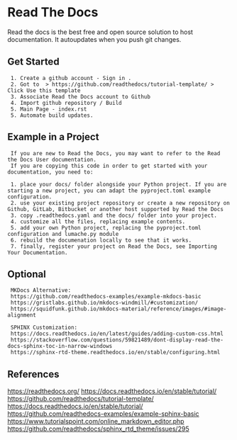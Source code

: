 Read The Docs
=====

Read the docs is the best free and open source solution to host documentation. It autoupdates when you push git changes. 

Get Started
-----------

     1. Create a github account - Sign in . 
     2. Got to  > https://github.com/readthedocs/tutorial-template/ > Click Use this template
     3. Associate Read the Docs account to Github
     4. Import github repository / Build
     5. Main Page - index.rst
     5. Automate build updates. 

Example in a Project
--------------------

     If you are new to Read the Docs, you may want to refer to the Read the Docs User documentation.
     If you are copying this code in order to get started with your documentation, you need to:

     1. place your docs/ folder alongside your Python project. If you are starting a new project, you can adapt the pyproject.toml example configuration.
     2. use your existing project repository or create a new repository on Github, GitLab, Bitbucket or another host supported by Read the Docs
     3. copy .readthedocs.yaml and the docs/ folder into your project.
     4. customize all the files, replacing example contents.
     5. add your own Python project, replacing the pyproject.toml configuration and lumache.py module
     6. rebuild the documenation locally to see that it works.
     7. finally, register your project on Read the Docs, see Importing Your Documentation.

Optional
---------

     MKDocs Alternative:
     https://github.com/readthedocs-examples/example-mkdocs-basic
     https://gristlabs.github.io/mkdocs-windmill/#customization/
     https://squidfunk.github.io/mkdocs-material/reference/images/#image-alignment

     SPHINX Customization:
     https://docs.readthedocs.io/en/latest/guides/adding-custom-css.html
     https://stackoverflow.com/questions/59821489/dont-display-read-the-docs-sphinx-toc-in-narrow-windows
     https://sphinx-rtd-theme.readthedocs.io/en/stable/configuring.html

     
References
-----------

https://readthedocs.org/
https://docs.readthedocs.io/en/stable/tutorial/
https://github.com/readthedocs/tutorial-template/
https://docs.readthedocs.io/en/stable/tutorial/
https://github.com/readthedocs-examples/example-sphinx-basic
https://www.tutorialspoint.com/online_markdown_editor.php
https://github.com/readthedocs/sphinx_rtd_theme/issues/295


